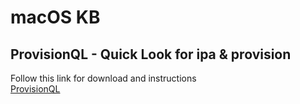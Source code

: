 # macOS KB

## ProvisionQL - Quick Look for ipa & provision
Follow this link for download and instructions   
[ProvisionQL](https://github.com/ealeksandrov/ProvisionQL)